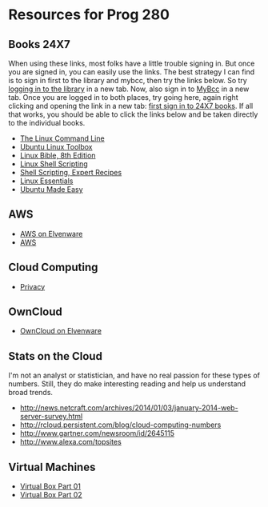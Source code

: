 Resources for Prog 280
======================

## Books 24X7

When using these links, most folks have a little trouble signing in. But once you are signed in, you can easily use the links. The best strategy I can find is to sign in first to the library and mybcc, then try the links below. So try [logging in to the library][liblog] in a new tab. Now, also sign in to [MyBcc][MyBcc] in a new tab. Once you are logged in to both places, try going here, again right clicking and opening the link in a new tab: [first sign in to 24X7 books][BC247]. If all that works, you should be able to click the links below and be taken directly to the individual books.

[DomScript]: http://library.books24x7.com.ezproxy.bellevuecollege.edu/toc.aspx?bookid=56585
[BC247]: http://library.books24x7.com.ezproxy.bellevuecollege.edu/bookshelf.asp
[liblog]: http://bellevue.library.ctc.edu/vwebv/login
[MyBcc]: http://mybcc.net/

- [The Linux Command Line](http://library.books24x7.com.ezproxy.bellevuecollege.edu/toc.aspx?bookid=47717)
- [Ubuntu Linux Toolbox](http://library.books24x7.com.ezproxy.bellevuecollege.edu/toc.aspx?bkid=56414)
- [Linux Bible, 8th Edition](http://library.books24x7.com.ezproxy.bellevuecollege.edu/toc.aspx?bookid=46293)
- [Linux Shell Scripting](http://library.books24x7.com.ezproxy.bellevuecollege.edu/toc.aspx?bookid=40731)
- [Shell Scripting, Expert Recipes](http://library.books24x7.com.ezproxy.bellevuecollege.edu/toc.aspx?bookid=44292)
- [Linux Essentials](http://library.books24x7.com.ezproxy.bellevuecollege.edu/toc.aspx?bookid=46166)
- [Ubuntu Made Easy](http://library.books24x7.com.ezproxy.bellevuecollege.edu/toc.aspx?bookid=49390)


AWS
---

- [AWS on Elvenware](http://www.elvenware.com/charlie/development/cloud/WebServices.html#aws)
- [AWS](http://aws.amazon.com/)

Cloud Computing
---------------

- [Privacy](http://bit.ly/1ak3jVM)

OwnCloud
--------

- [OwnCloud on Elvenware](http://www.elvenware.com/charlie/development/cloud/OwnCloud.html)

Stats on the Cloud
------------------

I'm not an analyst or statistician, and have no real passion for these
types of numbers. Still, they do make interesting reading and help
us understand broad trends.

- <http://news.netcraft.com/archives/2014/01/03/january-2014-web-server-survey.html>
- <http://rcloud.persistent.com/blog/cloud-computing-numbers>
- <http://www.gartner.com/newsroom/id/2645115>
- <http://www.alexa.com/topsites>

Virtual Machines
----------------

- [Virtual Box Part 01](http://bit.ly/1at2JZ2)
- [Virtual Box Part 02](http://bit.ly/1at3L77)
